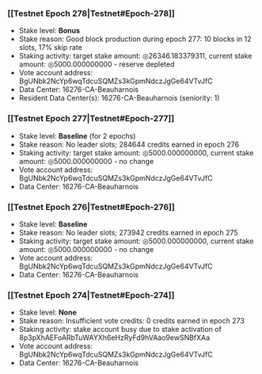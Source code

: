 ### [[Testnet Epoch 278|Testnet#Epoch-278]]
* Stake level: **Bonus**
* Stake reason: Good block production during epoch 277: 10 blocks in 12 slots, 17% skip rate
* Staking activity: target stake amount: ◎26346.183379311, current stake amount: ◎5000.000000000 - reserve depleted
* Vote account address: BgUNbk2NcYp6wqTdcuSQMZs3kGpmNdczJgGe64VTvJfC
* Data Center: 16276-CA-Beauharnois
* Resident Data Center(s): 16276-CA-Beauharnois (seniority: 1)
### [[Testnet Epoch 277|Testnet#Epoch-277]]
* Stake level: **Baseline** (for 2 epochs)
* Stake reason: No leader slots; 284644 credits earned in epoch 276
* Staking activity: target stake amount: ◎5000.000000000, current stake amount: ◎5000.000000000 - no change
* Vote account address: BgUNbk2NcYp6wqTdcuSQMZs3kGpmNdczJgGe64VTvJfC
* Data Center: 16276-CA-Beauharnois
### [[Testnet Epoch 276|Testnet#Epoch-276]]
* Stake level: **Baseline**
* Stake reason: No leader slots; 273942 credits earned in epoch 275
* Staking activity: target stake amount: ◎5000.000000000, current stake amount: ◎5000.000000000 - no change
* Vote account address: BgUNbk2NcYp6wqTdcuSQMZs3kGpmNdczJgGe64VTvJfC
* Data Center: 16276-CA-Beauharnois
### [[Testnet Epoch 274|Testnet#Epoch-274]]
* Stake level: **None**
* Stake reason: Insufficient vote credits: 0 credits earned in epoch 273
* Staking activity: stake account busy due to stake activation of 8p3pXhAEFoARbTuWAYXh6eHzRyFd9hVAao9ewSNBfXAa
* Vote account address: BgUNbk2NcYp6wqTdcuSQMZs3kGpmNdczJgGe64VTvJfC
* Data Center: 16276-CA-Beauharnois